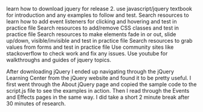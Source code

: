 learn how to download jquery for release 2.
use javascript/jquery textbook for introduction and any examples to follow and test.
Search resources to learn how to add event listeners for clicking and hovering and test in practice file
Search resources to add/remove CSS classes and test in practice file
Search resources to make elements fade in or out, slide up/down, visible/invisible and test in practice file
Search resources to grab values from forms and test in practice file
Use community sites like stackoverflow to check work and fix any issues.
Use youtube for walkthroughs and guides of jquery topics.

After downloading jQuery I ended up navigating through the jQuery Learning Center from the jQuery website and found it to be pretty useful. I first went through the About jQuery page and copied the sample code to the script.js file to see the examples in action. Then I read through the Events and Effects pages in the same way. I did take a short 2 minute break after 30 minutes of research.